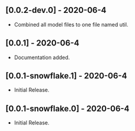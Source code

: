## [0.0.2-dev.0] - 2020-06-4

* Combined all model files to one file named util.

## [0.0.1] - 2020-06-4

* Documentation added.

## [0.0.1-snowflake.1] - 2020-06-4

* Initial Release.

## [0.0.1-snowflake.0] - 2020-06-4

* Initial Release.